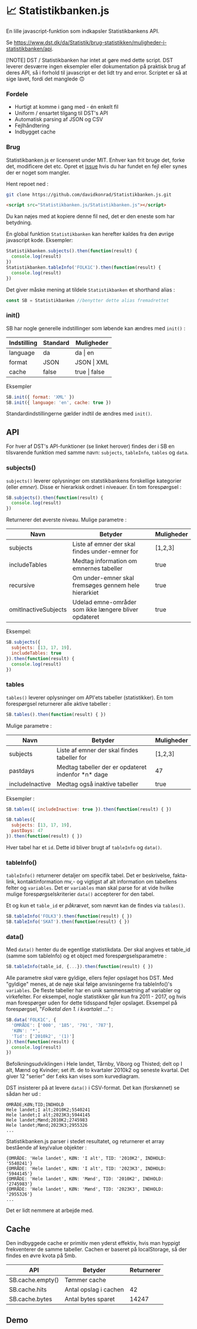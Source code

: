 # 📈 Statistikbanken.js

En lille javascript-funktion som indkapsler Statistikbankens API.

Se https://www.dst.dk/da/Statistik/brug-statistikken/muligheder-i-statistikbanken/api.

[!NOTE] 
DST / Statistikbanken har intet at gøre med dette script. DST leverer desværre ingen eksempler eller dokumentation på praktisk brug af deres API, så i forhold til javascript er det lidt try and error. Scriptet er så at sige lavet, fordi det manglede 🙃 

### Fordele

* Hurtigt at komme i gang med - én enkelt fil
* Uniform / ensartet tilgang til DST's API
* Automatisk parsing af JSON og CSV
* Fejlhåndtering 
* Indbygget cache

### Brug

Statistikbanken.js er licenseret under MIT. Enhver kan frit bruge det, forke det, modificere det etc. Opret et <a href="https://github.com/davidkonrad/Statistikbanken.js/issues">issue</a> hvis du har fundet en fejl eller synes der er noget som mangler. 

Hent repoet ned :

```sh
git clone https://github.com/davidkonrad/Statistikbanken.js.git
```

```html
<script src="Statistikbanken.js/Statistikbanken.js"></script>
```

Du kan nøjes med at kopiere denne fil ned, det er den eneste som har betydning.

En global funktion ```Statistikbanken``` kan herefter kaldes fra den øvrige javascript kode. Eksempler:

```javascript
Statistikbanken.subjects().then(function(result) {
  console.log(result)
})
Statistikbanken.tableInfo('FOLK1C').then(function(result) {
  console.log(result)
})
```
Det giver måske mening at tildele ```Statistikbanken``` et shorthand alias :

```javascript
const SB = Statistikbanken //benytter dette alias fremadrettet
```


### init()

SB har nogle generelle indstillinger som løbende kan ændres med ```init()``` : 

<table>
<thead>
<tr>
<th>Indstilling</th>
<th>Standard</th>
<th>Muligheder</th>
</tr>
</thead>
<tbody>
<tr>
<td>language</td>
<td>da</td>
<td>da | en</td>
<tr>
<td>format</td>
<td>JSON</td>
<td>JSON | XML</td>
<tr>
<td>cache</td>
<td>false</td>
<td>true | false</td>
</tr>
</tbody>
</table>

Eksempler 

```javascript
SB.init({ format: 'XML' })
SB.init({ language: 'en', cache: true })
```
Standardindstillingerne gælder indtil de ændres med ```init()```.

## API

For hver af DST's API-funktioner (se linket herover) findes der i SB en tilsvarende funktion med samme navn: ```subjects```, ```tableInfo```, ```tables``` og ```data```. 

### subjects()

```subjects()``` leverer oplysninger om statstikbankens forskellige kategorier (eller *emner*). Disse er hierarkisk ordnet i niveauer. En tom forespørgsel :

```javascript
SB.subjects().then(function(result) {
  console.log(result)
})
```

Returnerer det øverste niveau. Mulige parametre :

<table>
<thead>
<tr>
<th>Navn</th>
<th>Betyder</th>
<th>Muligheder</th>
</tr>
</thead>
<tbody>
<tr>
<td>subjects</td>
<td>Liste af emner der skal findes under-emner for</td>
<td>[1,2,3]</td>
<tr>
<td>includeTables</td>
<td>Medtag information om emnernes tabeller</td>
<td>true</td>
<tr>
<td>recursive</td>
<td>Om under-emner skal fremsøges gennem hele hierarkiet</td>
<td>true</td>
</tr>
<tr>
<td>omitInactiveSubjects</td>
<td>Udelad emne-områder som ikke længere bliver opdateret</td>
<td>true</td>
</tr>
</tbody>
</table>

Eksempel:

```javascript
SB.subjects({
  subjects: [13, 17, 19],
  includeTables: true
}).then(function(result) {
  console.log(result)
})
```

### tables
```tables()``` leverer oplysninger om API'ets tabeller (statistikker). En tom forespørgsel returnerer alle aktive tabeller :

```javascript
SB.tables().then(function(result) { })
```
Mulige parametre :
<table>
<thead>
<tr>
<th>Navn</th>
<th>Betyder</th>
<th>Muligheder</th>
</tr>
</thead>
<tbody>
<tr>
<td>subjects</td>
<td>Liste af emner der skal findes tabeller for</td>
<td>[1,2,3]</td>
<tr>
<td>pastdays</td>
<td>Medtag tabeller der er opdateret indenfor *n* dage</td>
<td>47</td>
<tr>
<td>includeInactive</td>
<td>Medtag også inaktive tabeller</td>
<td>true</td>
</tr>
</tbody>
</table>

Eksempler : 

```javascript
SB.tables({ includeInactive: true }).then(function(result) { })

SB.tables({ 
  subjects: [13, 17, 19],
  pastDays: 47
}).then(function(result) { })
```
Hver tabel har et ```id```. Dette id bliver brugt af ```tableInfo``` og ```data()```.

### tableInfo()

```tableInfo()``` returnerer detaljer om specifik tabel. Det er beskrivelse, fakta-link, kontaktinformation mv,- og vigtigst af alt information om tabellens felter og ```variables```. Det er ```variables``` man skal parse for at vide hvilke mulige forespørgselskriterier ```data()``` accepterer for den tabel.

Et og kun et ```table_id``` er *påkrævet*, som nævnt kan de findes via ```tables()```. 

```javascript
SB.tableInfo('FOLK3').then(function(result) { })
SB.tableInfo('SKAT').then(function(result) { })
```

### data()

Med ```data()``` henter du de egentlige statistikdata. Der skal angives et table_id (samme som tableInfo) og et object med forespørgselsparametre :

```javascript
SB.tableInfo(table_id, {...}).then(function(result) { })
```

Alle parametre *skal* være gyldige, ellers fejler opslaget hos DST. Med "gyldige" menes, at de nøje skal følge anvisningerne fra tableInfo()'s ```variables```. De fleste tabeller har en unik sammensætning af variabler og virkefelter. For eksempel, nogle statistikker går kun fra 2011 - 2017, og hvis man forespørger uden for dette tidsspand fejler opslaget. Eksempel på forespørgsel, "*Folketal den 1. i kvartalet* ..." :

```javascript
SB.data('FOLK1C', {
  'OMRÅDE': ['000', '185', '791', '787'],
  'KØN': '*',
  'Tid': ['2010k2', '(1)']
}).then(function(result) {
  console.log(result)
})
```
Befolkningsudviklingen i Hele landet, Tårnby, Viborg og Thisted; delt op I alt, Mænd og Kvinder; set ift. de to kvartaler 2010k2 og seneste kvartal. Det giver 12 "serier" der f.eks kan vises som kurvediagram. 

DST insisterer på at levere ```data()``` i CSV-format. Det kan (forskønnet) se sådan her ud :

```
OMRÅDE;KØN;TID;INDHOLD
Hele landet;I alt;2010K2;5540241
Hele landet;I alt;2023K3;5944145
Hele landet;Mænd;2010K2;2745983
Hele landet;Mænd;2023K3;2955326
...
```
Statistikbanken.js parser i stedet resultatet, og returnerer et array bestående af key/value objekter :

```
{OMRÅDE: 'Hele landet', KØN: 'I alt', TID: '2010K2', INDHOLD: '5540241'}
{OMRÅDE: 'Hele landet', KØN: 'I alt', TID: '2023K3', INDHOLD: '5944145'}
{OMRÅDE: 'Hele landet', KØN: 'Mænd', TID: '2010K2', INDHOLD: '2745983'}
{OMRÅDE: 'Hele landet', KØN: 'Mænd', TID: '2023K3', INDHOLD: '2955326'}
...
```
Det er lidt nemmere at arbejde med. 

## Cache

Den indbyggede cache er primitiv men yderst effektiv, hvis man hyppigt frekventerer de samme tabeller. Cachen er baseret på localStorage, så der findes en øvre kvota på 5mb. 

<table>
<thead>
<tr>
<th>API</th>
<th>Betyder</th>
<th>Returnerer</th>
</tr>
</thead>
<tbody>
<tr>
<td>SB.cache.empty()</td>
<td>Tømmer cache</td>
<td></td>
<tr>
<td>SB.cache.hits</td>
<td>Antal opslag i cachen</td>
<td>42</td>
<tr>
<td>SB.cache.bytes</td>
<td>Antal bytes sparet</td>
<td>14247</td>
</tr>
</tbody>
</table>

## Demo



